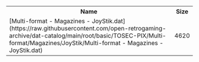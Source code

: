 <table>
<tr><th>Name</th><th>Size</th></tr>
<tr><td>[Multi-format - Magazines - JoyStik.dat](https://raw.githubusercontent.com/open-retrogaming-archive/dat-catalog/main/root/basic/TOSEC-PIX/Multi-format/Magazines/JoyStik/Multi-format - Magazines - JoyStik.dat)</td><td>4620</td></tr>
</table>
